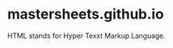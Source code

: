 # mastersheets.github.io
<html>
  <head>
    <title>HTML and CSS Workshop</title>
  </head>
  <body>
    <p>HTML stands for Hyper Texxt Markup Language.</p>
  </body>
</html>
